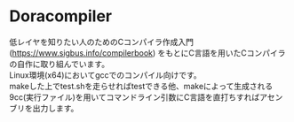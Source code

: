 # Doracompiler
低レイヤを知りたい人のためのCコンパイラ作成入門(https://www.sigbus.info/compilerbook) をもとにC言語を用いたCコンパイラの自作に取り組んでいます。  
Linux環境(x64)においてgccでのコンパイル向けです。  
makeした上でtest.shを走らせればtestできる他、makeによって生成される9cc(実行ファイル)を用いてコマンドライン引数にC言語を直打ちすればアセンブリを出力します。  
